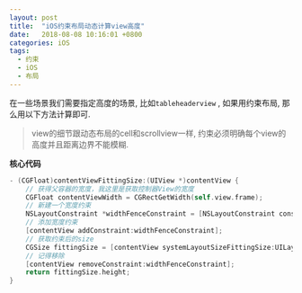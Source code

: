 ```yaml
---
layout: post
title:  "iOS约束布局动态计算view高度"
date:   2018-08-08 10:16:01 +0800
categories: iOS
tags:
  - 约束
  - iOS
  - 布局
---
```

在一些场景我们需要指定高度的场景, 比如`tableheaderview` , 如果用约束布局, 那么用以下方法计算即可.
>view的细节跟动态布局的cell和scrollview一样, 约束必须明确每个view的高度并且距离边界不能模糊.

**核心代码**
```objectivec
- (CGFloat)contentViewFittingSize:(UIView *)contentView {
    // 获得父容器的宽度，我这里是获取控制器View的宽度
    CGFloat contentViewWidth = CGRectGetWidth(self.view.frame);
    // 新建一个宽度约束
    NSLayoutConstraint *widthFenceConstraint = [NSLayoutConstraint constraintWithItem:contentView attribute:NSLayoutAttributeWidth relatedBy:NSLayoutRelationEqual toItem:nil attribute:NSLayoutAttributeNotAnAttribute multiplier:1.0 constant:contentViewWidth];
    // 添加宽度约束
    [contentView addConstraint:widthFenceConstraint];
    // 获取约束后的size
    CGSize fittingSize = [contentView systemLayoutSizeFittingSize:UILayoutFittingCompressedSize];
    // 记得移除
    [contentView removeConstraint:widthFenceConstraint];
    return fittingSize.height;
}
```